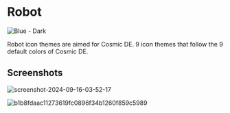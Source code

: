 # Robot

![Blue - Dark](https://github.com/user-attachments/assets/c6d38104-bd46-4e93-9f04-e9849a21c615)


Robot icon themes are aimed for Cosmic DE. 9 icon themes that follow the 9 default colors of Cosmic DE.

Screenshots
--
![screenshot-2024-09-16-03-52-17](https://github.com/user-attachments/assets/19ed478a-e1d9-487e-9e6c-ed7da1ef46ad)

![b1b8fdaac11273619fc0896f34b1260f859c5989](https://github.com/user-attachments/assets/559ff36d-e386-49f5-94d9-62240bd3e2f6)

